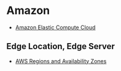 # Amazon

- [Amazon Elastic Compute Cloud](https://en.wikipedia.org/wiki/Amazon_Elastic_Compute_Cloud)

## Edge Location, Edge Server

- [AWS Regions and Availability Zones](http://docs.aws.amazon.com/AWSEC2/latest/UserGuide/using-regions-availability-zones.html)
